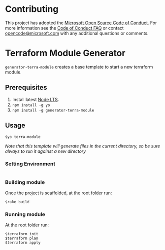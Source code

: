 # Contributing

This project has adopted the [Microsoft Open Source Code of Conduct](https://opensource.microsoft.com/codeofconduct/). For more information see the [Code of Conduct FAQ](https://opensource.microsoft.com/codeofconduct/faq/) or contact [opencode@microsoft.com](mailto:opencode@microsoft.com) with any additional questions or comments.

# Terraform Module Generator
`generator-terra-module` creates a base template to start a new terraform module.

## Prerequisites
1. Install latest [Node LTS](https://nodejs.org).
2. `npm install -g yo`
3. `npm install -g generator-terra-module`

## Usage
```
$yo terra-module
```
*Note that this template will generate files in the current directory, so be sure always to run it against a new directory*

### Setting Environment
```

```

### Building module
Once the project is scaffolded, at the root folder run:
```
$rake build
```
### Running module
At the root folder run:
```
$terraform init
$terraform plan
$terraform apply
```
